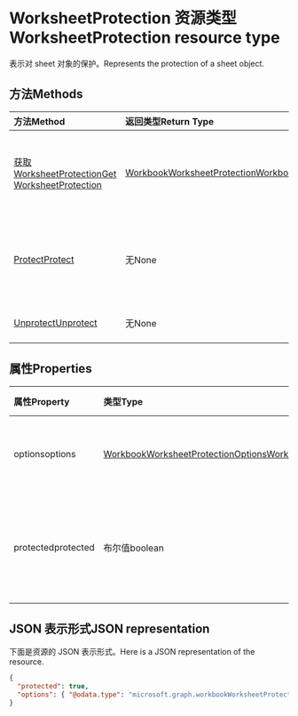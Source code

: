 # <a name="worksheetprotection-resource-type"></a><span data-ttu-id="967df-101">WorksheetProtection 资源类型</span><span class="sxs-lookup"><span data-stu-id="967df-101">WorksheetProtection resource type</span></span>

<span data-ttu-id="967df-102">表示对 sheet 对象的保护。</span><span class="sxs-lookup"><span data-stu-id="967df-102">Represents the protection of a sheet object.</span></span>


## <a name="methods"></a><span data-ttu-id="967df-103">方法</span><span class="sxs-lookup"><span data-stu-id="967df-103">Methods</span></span>

| <span data-ttu-id="967df-104">方法</span><span class="sxs-lookup"><span data-stu-id="967df-104">Method</span></span>           | <span data-ttu-id="967df-105">返回类型</span><span class="sxs-lookup"><span data-stu-id="967df-105">Return Type</span></span>    |<span data-ttu-id="967df-106">说明</span><span class="sxs-lookup"><span data-stu-id="967df-106">Description</span></span>|
|:---------------|:--------|:----------|
|[<span data-ttu-id="967df-107">获取 WorksheetProtection</span><span class="sxs-lookup"><span data-stu-id="967df-107">Get WorksheetProtection</span></span>](../api/worksheetprotection_get.md) | [<span data-ttu-id="967df-108">WorkbookWorksheetProtection</span><span class="sxs-lookup"><span data-stu-id="967df-108">WorkbookWorksheetProtection</span></span>](worksheetprotection.md) |<span data-ttu-id="967df-109">读取 worksheetProtection 对象的属性和关系。</span><span class="sxs-lookup"><span data-stu-id="967df-109">Read properties and relationships of worksheetProtection object.</span></span>|
|[<span data-ttu-id="967df-110">Protect</span><span class="sxs-lookup"><span data-stu-id="967df-110">Protect</span></span>](../api/worksheetprotection_protect.md)|<span data-ttu-id="967df-111">无</span><span class="sxs-lookup"><span data-stu-id="967df-111">None</span></span>|<span data-ttu-id="967df-p101">保护工作表。如果工作表处于受保护状态，则会引发它。</span><span class="sxs-lookup"><span data-stu-id="967df-p101">Protect a worksheet. It throws if the worksheet has been protected.</span></span>|
|[<span data-ttu-id="967df-114">Unprotect</span><span class="sxs-lookup"><span data-stu-id="967df-114">Unprotect</span></span>](../api/worksheetprotection_unprotect.md)|<span data-ttu-id="967df-115">无</span><span class="sxs-lookup"><span data-stu-id="967df-115">None</span></span>|<span data-ttu-id="967df-116">解除工作表保护</span><span class="sxs-lookup"><span data-stu-id="967df-116">Unprotect a worksheet</span></span>|

## <a name="properties"></a><span data-ttu-id="967df-117">属性</span><span class="sxs-lookup"><span data-stu-id="967df-117">Properties</span></span>
| <span data-ttu-id="967df-118">属性</span><span class="sxs-lookup"><span data-stu-id="967df-118">Property</span></span>     | <span data-ttu-id="967df-119">类型</span><span class="sxs-lookup"><span data-stu-id="967df-119">Type</span></span>   |<span data-ttu-id="967df-120">说明</span><span class="sxs-lookup"><span data-stu-id="967df-120">Description</span></span>|
|:---------------|:--------|:----------|
|<span data-ttu-id="967df-121">options</span><span class="sxs-lookup"><span data-stu-id="967df-121">options</span></span>|[<span data-ttu-id="967df-122">WorkbookWorksheetProtectionOptions</span><span class="sxs-lookup"><span data-stu-id="967df-122">WorkbookWorksheetProtectionOptions</span></span>](worksheetprotectionoptions.md)|<span data-ttu-id="967df-p102">工作表保护选项。只读。</span><span class="sxs-lookup"><span data-stu-id="967df-p102">Sheet protection options. Read-only.</span></span>|
|<span data-ttu-id="967df-125">protected</span><span class="sxs-lookup"><span data-stu-id="967df-125">protected</span></span>|<span data-ttu-id="967df-126">布尔值</span><span class="sxs-lookup"><span data-stu-id="967df-126">boolean</span></span>|<span data-ttu-id="967df-p103">表示该工作表是否受保护。只读。</span><span class="sxs-lookup"><span data-stu-id="967df-p103">Indicates if the worksheet is protected.  Read-only.</span></span>|

## <a name="json-representation"></a><span data-ttu-id="967df-129">JSON 表示形式</span><span class="sxs-lookup"><span data-stu-id="967df-129">JSON representation</span></span>

<span data-ttu-id="967df-130">下面是资源的 JSON 表示形式。</span><span class="sxs-lookup"><span data-stu-id="967df-130">Here is a JSON representation of the resource.</span></span>

<!--{
  "blockType": "resource",
  "optionalProperties": [],
  "baseType": "microsoft.graph.entity",
  "@odata.type": "microsoft.graph.workbookWorksheetProtection"
}-->

```json
{
  "protected": true,
  "options": { "@odata.type": "microsoft.graph.workbookWorksheetProtectionOptions" }
}

```

<!-- uuid: 8fcb5dbc-d5aa-4681-8e31-b001d5168d79
2015-10-25 14:57:30 UTC -->
<!-- {
  "type": "#page.annotation",
  "description": "WorksheetProtection resource",
  "keywords": "",
  "section": "documentation",
  "tocPath": ""
}-->